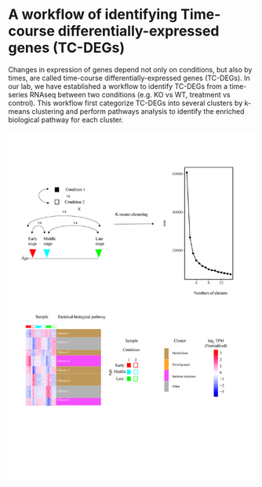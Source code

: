 # A workflow of identifying Time-course differentially-expressed genes (TC-DEGs)

Changes in expression of genes depend not only on conditions, but also by times, are called time-course differentially-expressed genes (TC-DEGs). In our lab, we have established a workflow to identify TC-DEGs from a time-series RNAseq between two conditions (e.g. KO vs WT, treatment vs control). This workflow first categorize TC-DEGs into several clusters by k-means clustering and perform pathways analysis to identify the enriched biological pathway for each cluster.

![TD-DEGs](Figs/TC_DEG.jpg)
